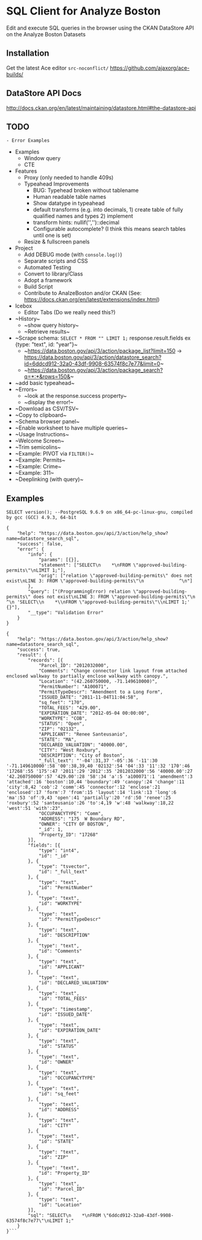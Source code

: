 # SQL Client for Analyze Boston

Edit and execute SQL queries in the browser using the CKAN DataStore API on the Analyze Boston Datasets

## Installation

Get the latest Ace editor `src-noconflict/` https://github.com/ajaxorg/ace-builds/ 


## DataStore API Docs

http://docs.ckan.org/en/latest/maintaining/datastore.html#the-datastore-api

## TODO

    
    - Error Examples
 - Examples
    - Window query
    - CTE
 - Features
    - Proxy (only needed to handle 409s)
    - Typeahead Improvements
        - BUG: Typehead broken without tablename
        - Human readable table names
        - Show datatype in typeahead
        - default transforms (e.g. into decimals, 1) create table of fully qualified names and types 2) implement
        - transform hints: nullif('','')::decimal
        - Configurable autocomplete? (I think this means search tables until one is set)
    - Resize & fullscreen panels
 - Project
    - Add DEBUG mode (with `console.log()`)
    - Separate scripts and CSS
    - Automated Testing
    - Convert to library/Class
    - Adopt a framework
    - Build Script
    - Contribute to AnalzeBoston and/or CKAN (See: https://docs.ckan.org/en/latest/extensions/index.html)
 - Icebox
    - Editor Tabs (Do we really need this?)
 - ~History~
    - ~show query history~
    - ~Retrieve results~
 - ~Scrape schema: `SELECT * FROM "" LIMIT 1;` response.result.fields ex {type: "text", id: "year"}~
    - ~https://data.boston.gov/api/3/action/package_list?limit=150 -> https://data.boston.gov/api/3/action/datastore_search?id=6ddcd912-32a0-43df-9908-63574f8c7e77&limit=0~
    - ~https://data.boston.gov/api/3/action/package_search?q=*:*&rows=150&~
 - ~add basic typeahead~
 - ~Errors~
    - ~look at the response.success property~
    - ~display the error!~
 - ~Download as CSV/TSV~
 - ~Copy to clipboard~
 - ~Schema browser panel~
 - ~Enable worksheet to have multiple queries~
 - ~Usage Instructions~
 - ~Welcome Screen~
 - ~Trim semicolins~
 - ~Example: PIVOT via `FILTER()`~
 - ~Example: Permits~
 - ~Example: Crime~
 - ~Example: 311~
 - ~Deeplinking (with query)~


## Examples

`SELECT version(); --PostgreSQL 9.6.9 on x86_64-pc-linux-gnu, compiled by gcc (GCC) 4.9.3, 64-bit`

```
{
    "help": "https://data.boston.gov/api/3/action/help_show?name=datastore_search_sql",
    "success": false,
    "error": {
        "info": {
            "params": [{}],
            "statement": ["SELECT\n    *\nFROM \"approved-building-permits\"\nLIMIT 1;"],
            "orig": ["relation \"approved-building-permits\" does not exist\nLINE 3: FROM \"approved-building-permits\"\n             ^\n"]
        },
        "query": ["(ProgrammingError) relation \"approved-building-permits\" does not exist\nLINE 3: FROM \"approved-building-permits\"\n             ^\n 'SELECT\\n    *\\nFROM \"approved-building-permits\"\\nLIMIT 1;' {}"],
        "__type": "Validation Error"
    }
}
```

```
{
    "help": "https://data.boston.gov/api/3/action/help_show?name=datastore_search_sql",
    "success": true,
    "result": {
        "records": [{
            "Parcel_ID": "2012032000",
            "Comments": "Change connector link layout from attached enclosed walkway to partially enclose walkway with canopy.",
            "Location": "(42.260750000, -71.149610000)",
            "PermitNumber": "A100071",
            "PermitTypeDescr": "Amendment to a Long Form",
            "ISSUED_DATE": "2011-11-04T11:04:58",
            "sq_feet": "170",
            "TOTAL_FEES": "429.00",
            "EXPIRATION_DATE": "2012-05-04 00:00:00",
            "WORKTYPE": "COB",
            "STATUS": "Open",
            "ZIP": "02132",
            "APPLICANT": "Renee Santeusanio",
            "STATE": "MA",
            "DECLARED_VALUATION": "40000.00",
            "CITY": "West Roxbury",
            "DESCRIPTION": "City of Boston",
            "_full_text": "'-04':31,37 '-05':36 '-11':30 '-71.149610000':58 '00':38,39,40 '02132':54 '04':33 '11':32 '170':46 '17268':55 '175':47 '2011':29 '2012':35 '2012032000':56 '40000.00':27 '42.260750000':57 '429.00':28 '58':34 'a':5 'a100071':1 'amendment':3 'attached':16 'boston':10,44 'boundary':49 'canopy':24 'change':11 'city':8,42 'cob':2 'comm':45 'connector':12 'enclose':21 'enclosed':17 'form':7 'from':15 'layout':14 'link':13 'long':6 'ma':53 'of':9,43 'open':41 'partially':20 'rd':50 'renee':25 'roxbury':52 'santeusanio':26 'to':4,19 'w':48 'walkway':18,22 'west':51 'with':23",
            "OCCUPANCYTYPE": "Comm",
            "ADDRESS": "175  W Boundary RD",
            "OWNER": "CITY OF BOSTON",
            "_id": 1,
            "Property_ID": "17268"
        }],
        "fields": [{
            "type": "int4",
            "id": "_id"
        }, {
            "type": "tsvector",
            "id": "_full_text"
        }, {
            "type": "text",
            "id": "PermitNumber"
        }, {
            "type": "text",
            "id": "WORKTYPE"
        }, {
            "type": "text",
            "id": "PermitTypeDescr"
        }, {
            "type": "text",
            "id": "DESCRIPTION"
        }, {
            "type": "text",
            "id": "Comments"
        }, {
            "type": "text",
            "id": "APPLICANT"
        }, {
            "type": "text",
            "id": "DECLARED_VALUATION"
        }, {
            "type": "text",
            "id": "TOTAL_FEES"
        }, {
            "type": "timestamp",
            "id": "ISSUED_DATE"
        }, {
            "type": "text",
            "id": "EXPIRATION_DATE"
        }, {
            "type": "text",
            "id": "STATUS"
        }, {
            "type": "text",
            "id": "OWNER"
        }, {
            "type": "text",
            "id": "OCCUPANCYTYPE"
        }, {
            "type": "text",
            "id": "sq_feet"
        }, {
            "type": "text",
            "id": "ADDRESS"
        }, {
            "type": "text",
            "id": "CITY"
        }, {
            "type": "text",
            "id": "STATE"
        }, {
            "type": "text",
            "id": "ZIP"
        }, {
            "type": "text",
            "id": "Property_ID"
        }, {
            "type": "text",
            "id": "Parcel_ID"
        }, {
            "type": "text",
            "id": "Location"
        }],
        "sql": "SELECT\n    *\nFROM \"6ddcd912-32a0-43df-9908-63574f8c7e77\"\nLIMIT 1;"
    }
}```